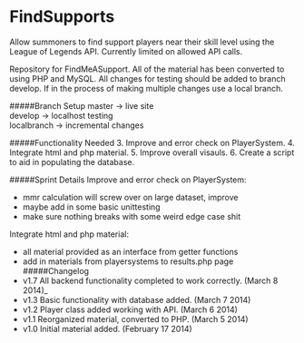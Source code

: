 FindSupports
============ 

Allow summoners to find support players near their skill level using the League of Legends API. Currently limited on allowed API calls.    

Repository for FindMeASupport. All of the material has been converted to using PHP and MySQL. All changes for testing should be added to branch develop. If in the process of making multiple changes use a local branch.   

#####Branch Setup
master -> live site  
develop -> localhost testing    
localbranch -> incremental changes

#####Functionality Needed
3. Improve and error check on PlayerSystem.
4. Integrate html and php material.
5. Improve overall visauls.
6. Create a script to aid in populating the database.

#####Sprint Details
Improve and error check on PlayerSystem:
- mmr calculation will screw over on large dataset, improve
- maybe add in some basic unittesting
- make sure nothing breaks with some weird edge case shit

Integrate html and php material:
- all material provided as an interface from getter functions
- add in materials from playersystems to results.php page
#####Changelog
- v1.7 All backend functionality completed to work correctly. (March 8 2014)_
- v1.3 Basic functionality with database added. (March 7 2014)  
- v1.2 Player class added working with API. (March 6 2014)
- v1.1 Reorganized material, converted to PHP. (March 5 2014)
- v1.0 Initial material added. (February 17 2014)
